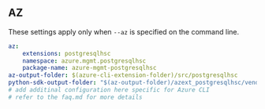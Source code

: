 ## AZ

These settings apply only when `--az` is specified on the command line.

``` yaml $(az)
az:
    extensions: postgresqlhsc
    namespace: azure.mgmt.postgresqlhsc
    package-name: azure-mgmt-postgresqlhsc
az-output-folder: $(azure-cli-extension-folder)/src/postgresqlhsc
python-sdk-output-folder: "$(az-output-folder)/azext_postgresqlhsc/vendored_sdks/postgresqlhsc"
# add additinal configuration here specific for Azure CLI
# refer to the faq.md for more details
```